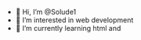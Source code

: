 - 👋 Hi, I’m @Solude1
- 👀 I’m interested in web development 
- 🌱 I’m currently learning html and 
<!---
Solude1/Solude1 is a ✨ special ✨ repository because its `README.md` (this file) appears on your GitHub profile.
You can click the Preview link to take a look at your changes.
--->

